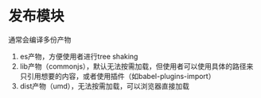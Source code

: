 # 发布模块
通常会编译多份产物
1. es产物，方便使用者进行tree shaking
2. lib产物（commonjs），默认无法按需加载，但使用者可以使用具体的路径来只引用想要的内容，或者使用插件（如babel-plugins-import）
3. dist产物（umd），无法按需加载，可以浏览器直接加载